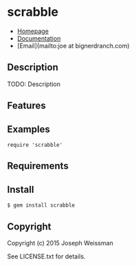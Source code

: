 # scrabble

* [Homepage](https://rubygems.org/gems/scrabble)
* [Documentation](http://rubydoc.info/gems/scrabble/frames)
* [Email](mailto:joe at bignerdranch.com)

## Description

TODO: Description

## Features

## Examples

    require 'scrabble'

## Requirements

## Install

    $ gem install scrabble

## Copyright

Copyright (c) 2015 Joseph Weissman

See LICENSE.txt for details.
